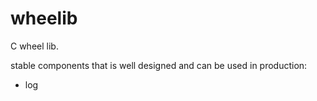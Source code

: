 # wheelib

C wheel lib.

stable components that is well designed and can be used in production:
- log